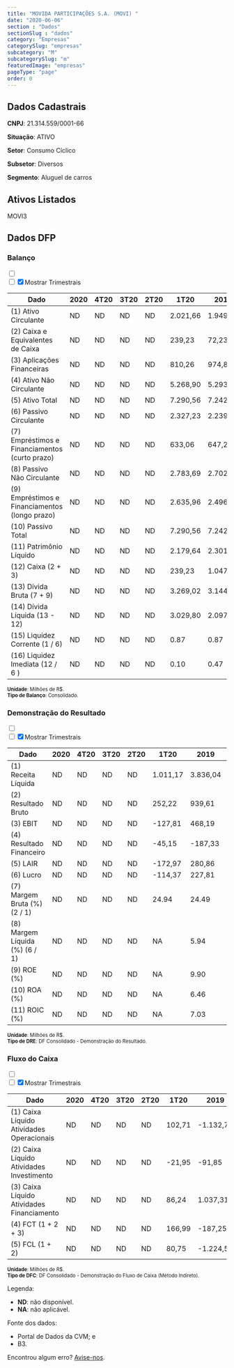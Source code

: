 ```yaml
---  
title: "MOVIDA PARTICIPAÇÕES S.A. (MOVI) "  
date: "2020-06-06"  
section : "Dados"  
sectionSlug : "dados"  
category: "Empresas"  
categorySlug: "empresas"  
subcategory: "M"  
subcategorySlug: "m"  
featuredImage: "empresas"  
pageType: "page"  
order: 0  
---
```



## Dados Cadastrais


**CNPJ**: 21.314.559/0001-66

**Situação**: ATIVO

**Setor**: Consumo Cíclico

**Subsetor**: Diversos

**Segmento**: Aluguel de carros


## Ativos Listados


MOVI3 


## Dados DFP

### Balanço
  
<input type='checkbox' class='toggleCommand' id='toggleBalanco' name='toggleBalanco'>  
<div class='filter-group-balanco'>  
<div class='check_button_balanco'>  
<label for='toggleBalanco'>  
<input type='checkbox' data-filter-col='trimBalanco'><input type='checkbox' data-filter-col='trimBalanco' checked><span>Mostrar Trimestrais</span>  
</label>  
</div>  
</div>  
<div class='overflow balancoTableWrapper'>  
<table class='balancoTable'>  
<thead>  
<tr>  
<th class='dataHeader fixedLeftColumn'>Dado</th>  
<th>2020</th>  
<th class='trimHeader' data-col='trimBalanco'>4T20</th>  
<th class='trimHeader' data-col='trimBalanco'>3T20</th>  
<th class='trimHeader' data-col='trimBalanco'>2T20</th>  
<th class='trimHeader' data-col='trimBalanco'>1T20</th>  
<th>2019</th>  
<th class='trimHeader' data-col='trimBalanco'>4T19</th>  
<th class='trimHeader' data-col='trimBalanco'>3T19</th>  
<th class='trimHeader' data-col='trimBalanco'>2T19</th>  
<th class='trimHeader' data-col='trimBalanco'>1T19</th>  
<th>2018</th>  
<th class='trimHeader' data-col='trimBalanco'>4T18</th>  
<th class='trimHeader' data-col='trimBalanco'>3T18</th>  
<th class='trimHeader' data-col='trimBalanco'>2T18</th>  
<th class='trimHeader' data-col='trimBalanco'>1T18</th>  
<th>2017</th>  
<th class='trimHeader' data-col='trimBalanco'>4T17</th>  
<th class='trimHeader' data-col='trimBalanco'>3T17</th>  
<th class='trimHeader' data-col='trimBalanco'>2T17</th>  
<th class='trimHeader' data-col='trimBalanco'>1T17</th>  
<th>2016</th>  
<th class='trimHeader' data-col='trimBalanco'>4T16</th>  
<th class='trimHeader' data-col='trimBalanco'>3T16</th>  
<th class='trimHeader' data-col='trimBalanco'>2T16</th>  
<th class='trimHeader' data-col='trimBalanco'>1T16</th>  
<th>2015</th>  
<th class='trimHeader' data-col='trimBalanco'>4T15</th>  
<th class='trimHeader' data-col='trimBalanco'>3T15</th>  
<th class='trimHeader' data-col='trimBalanco'>2T15</th>  
<th class='trimHeader' data-col='trimBalanco'>1T15</th>  
<th>2014</th>  
<th class='trimHeader' data-col='trimBalanco'>4T14</th>  
<th class='trimHeader' data-col='trimBalanco'>3T14</th>  
<th class='trimHeader' data-col='trimBalanco'>2T14</th>  
<th class='trimHeader' data-col='trimBalanco'>1T14</th>  
</tr>  
</thead>  
<tbody>  
<tr class='trContaAtivo'>  
<td class='leftAlignCell rowDescription fixedLeftColumn'>(1) Ativo Circulante</td>  
<td>ND</td>  
<td data-col='trimBalanco' class='trimData'>ND</td>  
<td data-col='trimBalanco' class='trimData'>ND</td>  
<td data-col='trimBalanco' class='trimData'>ND</td>  
<td data-col='trimBalanco' class='trimData'>2.021,66</td>  
<td>1.949,18</td>  
<td data-col='trimBalanco' class='trimData'>1.949,18</td>  
<td data-col='trimBalanco' class='trimData'>2.635,89</td>  
<td data-col='trimBalanco' class='trimData'>2.430,59</td>  
<td data-col='trimBalanco' class='trimData'>1.759,67</td>  
<td>1.435,94</td>  
<td data-col='trimBalanco' class='trimData'>1.435,94</td>  
<td data-col='trimBalanco' class='trimData'>1.435,94</td>  
<td data-col='trimBalanco' class='trimData'>1.435,94</td>  
<td data-col='trimBalanco' class='trimData'>1.435,94</td>  
<td>1.161,34</td>  
<td data-col='trimBalanco' class='trimData'>1.161,34</td>  
<td data-col='trimBalanco' class='trimData'>1.161,34</td>  
<td data-col='trimBalanco' class='trimData'>1.161,34</td>  
<td data-col='trimBalanco' class='trimData'>1.062,26</td>  
<td>565,34</td>  
<td data-col='trimBalanco' class='trimData'>565,34</td>  
<td data-col='trimBalanco' class='trimData'>637,42</td>  
<td data-col='trimBalanco' class='trimData'>581,03</td>  
<td data-col='trimBalanco' class='trimData'>565,34</td>  
<td>782,05</td>  
<td data-col='trimBalanco' class='trimData'>777,77</td>  
<td data-col='trimBalanco' class='trimData'>782,05</td>  
<td data-col='trimBalanco' class='trimData'>777,77</td>  
<td data-col='trimBalanco' class='trimData'>283,31</td>  
<td>222,59</td>  
<td data-col='trimBalanco' class='trimData'>222,59</td>  
<td data-col='trimBalanco' class='trimData'>240,43</td>  
<td data-col='trimBalanco' class='trimData'>240,43</td>  
<td data-col='trimBalanco' class='trimData'>240,43</td>  
</tr>  
<tr class='trContaAtivo'>  
<td class='leftAlignCell rowDescription fixedLeftColumn'>(2) Caixa e Equivalentes de Caixa</td>  
<td>ND</td>  
<td data-col='trimBalanco' class='trimData'>ND</td>  
<td data-col='trimBalanco' class='trimData'>ND</td>  
<td data-col='trimBalanco' class='trimData'>ND</td>  
<td data-col='trimBalanco' class='trimData'>239,23</td>  
<td>72,23</td>  
<td data-col='trimBalanco' class='trimData'>72,23</td>  
<td data-col='trimBalanco' class='trimData'>128,86</td>  
<td data-col='trimBalanco' class='trimData'>326,05</td>  
<td data-col='trimBalanco' class='trimData'>158,46</td>  
<td>259,48</td>  
<td data-col='trimBalanco' class='trimData'>259,48</td>  
<td data-col='trimBalanco' class='trimData'>259,48</td>  
<td data-col='trimBalanco' class='trimData'>259,48</td>  
<td data-col='trimBalanco' class='trimData'>259,48</td>  
<td>411,38</td>  
<td data-col='trimBalanco' class='trimData'>411,38</td>  
<td data-col='trimBalanco' class='trimData'>411,38</td>  
<td data-col='trimBalanco' class='trimData'>411,38</td>  
<td data-col='trimBalanco' class='trimData'>196,76</td>  
<td>53,58</td>  
<td data-col='trimBalanco' class='trimData'>53,58</td>  
<td data-col='trimBalanco' class='trimData'>65,35</td>  
<td data-col='trimBalanco' class='trimData'>73,02</td>  
<td data-col='trimBalanco' class='trimData'>53,58</td>  
<td>460,58</td>  
<td data-col='trimBalanco' class='trimData'>460,58</td>  
<td data-col='trimBalanco' class='trimData'>460,58</td>  
<td data-col='trimBalanco' class='trimData'>460,58</td>  
<td data-col='trimBalanco' class='trimData'>20,31</td>  
<td>15,54</td>  
<td data-col='trimBalanco' class='trimData'>15,54</td>  
<td data-col='trimBalanco' class='trimData'>15,54</td>  
<td data-col='trimBalanco' class='trimData'>15,54</td>  
<td data-col='trimBalanco' class='trimData'>15,54</td>  
</tr>  
<tr class='trContaAtivo'>  
<td class='leftAlignCell rowDescription fixedLeftColumn'>(3) Aplicações Financeiras</td>  
<td>ND</td>  
<td data-col='trimBalanco' class='trimData'>ND</td>  
<td data-col='trimBalanco' class='trimData'>ND</td>  
<td data-col='trimBalanco' class='trimData'>ND</td>  
<td data-col='trimBalanco' class='trimData'>810,26</td>  
<td>974,87</td>  
<td data-col='trimBalanco' class='trimData'>974,87</td>  
<td data-col='trimBalanco' class='trimData'>1.500,31</td>  
<td data-col='trimBalanco' class='trimData'>1.135,66</td>  
<td data-col='trimBalanco' class='trimData'>711,20</td>  
<td>552,67</td>  
<td data-col='trimBalanco' class='trimData'>552,67</td>  
<td data-col='trimBalanco' class='trimData'>552,67</td>  
<td data-col='trimBalanco' class='trimData'>552,67</td>  
<td data-col='trimBalanco' class='trimData'>552,67</td>  
<td>372,23</td>  
<td data-col='trimBalanco' class='trimData'>372,23</td>  
<td data-col='trimBalanco' class='trimData'>372,23</td>  
<td data-col='trimBalanco' class='trimData'>372,23</td>  
<td data-col='trimBalanco' class='trimData'>379,53</td>  
<td>69,94</td>  
<td data-col='trimBalanco' class='trimData'>69,94</td>  
<td data-col='trimBalanco' class='trimData'>77,86</td>  
<td data-col='trimBalanco' class='trimData'>52,76</td>  
<td data-col='trimBalanco' class='trimData'>69,94</td>  
<td>23,34</td>  
<td data-col='trimBalanco' class='trimData'>23,34</td>  
<td data-col='trimBalanco' class='trimData'>23,34</td>  
<td data-col='trimBalanco' class='trimData'>23,34</td>  
<td data-col='trimBalanco' class='trimData'>32,18</td>  
<td>47,77</td>  
<td data-col='trimBalanco' class='trimData'>47,77</td>  
<td data-col='trimBalanco' class='trimData'>47,77</td>  
<td data-col='trimBalanco' class='trimData'>47,77</td>  
<td data-col='trimBalanco' class='trimData'>47,77</td>  
</tr>  
<tr class='trContaAtivo'>  
<td class='leftAlignCell rowDescription fixedLeftColumn'>(4) Ativo Não Circulante</td>  
<td>ND</td>  
<td data-col='trimBalanco' class='trimData'>ND</td>  
<td data-col='trimBalanco' class='trimData'>ND</td>  
<td data-col='trimBalanco' class='trimData'>ND</td>  
<td data-col='trimBalanco' class='trimData'>5.268,90</td>  
<td>5.293,63</td>  
<td data-col='trimBalanco' class='trimData'>5.293,63</td>  
<td data-col='trimBalanco' class='trimData'>4.875,68</td>  
<td data-col='trimBalanco' class='trimData'>4.567,79</td>  
<td data-col='trimBalanco' class='trimData'>4.119,12</td>  
<td>3.756,36</td>  
<td data-col='trimBalanco' class='trimData'>3.756,36</td>  
<td data-col='trimBalanco' class='trimData'>3.756,36</td>  
<td data-col='trimBalanco' class='trimData'>3.756,36</td>  
<td data-col='trimBalanco' class='trimData'>3.756,36</td>  
<td>2.845,13</td>  
<td data-col='trimBalanco' class='trimData'>2.845,13</td>  
<td data-col='trimBalanco' class='trimData'>2.845,13</td>  
<td data-col='trimBalanco' class='trimData'>2.845,13</td>  
<td data-col='trimBalanco' class='trimData'>2.251,38</td>  
<td>2.224,38</td>  
<td data-col='trimBalanco' class='trimData'>2.224,38</td>  
<td data-col='trimBalanco' class='trimData'>1.926,14</td>  
<td data-col='trimBalanco' class='trimData'>1.901,09</td>  
<td data-col='trimBalanco' class='trimData'>2.224,38</td>  
<td>1.836,56</td>  
<td data-col='trimBalanco' class='trimData'>1.840,84</td>  
<td data-col='trimBalanco' class='trimData'>1.836,56</td>  
<td data-col='trimBalanco' class='trimData'>1.840,84</td>  
<td data-col='trimBalanco' class='trimData'>1.141,30</td>  
<td>1.132,57</td>  
<td data-col='trimBalanco' class='trimData'>1.132,57</td>  
<td data-col='trimBalanco' class='trimData'>1.132,57</td>  
<td data-col='trimBalanco' class='trimData'>1.132,57</td>  
<td data-col='trimBalanco' class='trimData'>1.132,57</td>  
</tr>  
<tr class='trContaAtivo'>  
<td class='leftAlignCell rowDescription fixedLeftColumn'>(5) Ativo Total</td>  
<td>ND</td>  
<td data-col='trimBalanco' class='trimData'>ND</td>  
<td data-col='trimBalanco' class='trimData'>ND</td>  
<td data-col='trimBalanco' class='trimData'>ND</td>  
<td data-col='trimBalanco' class='trimData'>7.290,56</td>  
<td>7.242,82</td>  
<td data-col='trimBalanco' class='trimData'>7.242,82</td>  
<td data-col='trimBalanco' class='trimData'>7.511,57</td>  
<td data-col='trimBalanco' class='trimData'>6.998,38</td>  
<td data-col='trimBalanco' class='trimData'>5.878,79</td>  
<td>5.192,30</td>  
<td data-col='trimBalanco' class='trimData'>5.192,30</td>  
<td data-col='trimBalanco' class='trimData'>5.192,30</td>  
<td data-col='trimBalanco' class='trimData'>5.192,30</td>  
<td data-col='trimBalanco' class='trimData'>5.192,30</td>  
<td>4.006,47</td>  
<td data-col='trimBalanco' class='trimData'>4.006,47</td>  
<td data-col='trimBalanco' class='trimData'>4.006,47</td>  
<td data-col='trimBalanco' class='trimData'>4.006,47</td>  
<td data-col='trimBalanco' class='trimData'>3.313,64</td>  
<td>2.789,71</td>  
<td data-col='trimBalanco' class='trimData'>2.789,71</td>  
<td data-col='trimBalanco' class='trimData'>2.563,57</td>  
<td data-col='trimBalanco' class='trimData'>2.482,12</td>  
<td data-col='trimBalanco' class='trimData'>2.789,71</td>  
<td>2.618,61</td>  
<td data-col='trimBalanco' class='trimData'>2.618,61</td>  
<td data-col='trimBalanco' class='trimData'>2.618,61</td>  
<td data-col='trimBalanco' class='trimData'>2.618,61</td>  
<td data-col='trimBalanco' class='trimData'>1.424,62</td>  
<td>1.355,16</td>  
<td data-col='trimBalanco' class='trimData'>1.355,16</td>  
<td data-col='trimBalanco' class='trimData'>1.373,00</td>  
<td data-col='trimBalanco' class='trimData'>1.373,00</td>  
<td data-col='trimBalanco' class='trimData'>1.373,00</td>  
</tr>  
<tr class='trContaPassivo'>  
<td class='leftAlignCell rowDescription fixedLeftColumn'>(6) Passivo Circulante</td>  
<td>ND</td>  
<td data-col='trimBalanco' class='trimData'>ND</td>  
<td data-col='trimBalanco' class='trimData'>ND</td>  
<td data-col='trimBalanco' class='trimData'>ND</td>  
<td data-col='trimBalanco' class='trimData'>2.327,23</td>  
<td>2.239,38</td>  
<td data-col='trimBalanco' class='trimData'>2.239,38</td>  
<td data-col='trimBalanco' class='trimData'>2.547,27</td>  
<td data-col='trimBalanco' class='trimData'>2.520,52</td>  
<td data-col='trimBalanco' class='trimData'>2.193,00</td>  
<td>1.642,88</td>  
<td data-col='trimBalanco' class='trimData'>1.642,88</td>  
<td data-col='trimBalanco' class='trimData'>1.642,88</td>  
<td data-col='trimBalanco' class='trimData'>1.642,88</td>  
<td data-col='trimBalanco' class='trimData'>1.642,88</td>  
<td>1.615,78</td>  
<td data-col='trimBalanco' class='trimData'>1.615,78</td>  
<td data-col='trimBalanco' class='trimData'>1.615,78</td>  
<td data-col='trimBalanco' class='trimData'>1.615,78</td>  
<td data-col='trimBalanco' class='trimData'>1.399,69</td>  
<td>1.497,20</td>  
<td data-col='trimBalanco' class='trimData'>1.497,20</td>  
<td data-col='trimBalanco' class='trimData'>1.244,92</td>  
<td data-col='trimBalanco' class='trimData'>1.026,66</td>  
<td data-col='trimBalanco' class='trimData'>1.497,20</td>  
<td>1.130,40</td>  
<td data-col='trimBalanco' class='trimData'>1.117,34</td>  
<td data-col='trimBalanco' class='trimData'>1.130,40</td>  
<td data-col='trimBalanco' class='trimData'>1.117,34</td>  
<td data-col='trimBalanco' class='trimData'>510,78</td>  
<td>554,24</td>  
<td data-col='trimBalanco' class='trimData'>554,24</td>  
<td data-col='trimBalanco' class='trimData'>572,08</td>  
<td data-col='trimBalanco' class='trimData'>572,08</td>  
<td data-col='trimBalanco' class='trimData'>572,08</td>  
</tr>  
<tr class='trContaPassivo'>  
<td class='leftAlignCell rowDescription fixedLeftColumn'>(7) Empréstimos e Financiamentos (curto prazo)</td>  
<td>ND</td>  
<td data-col='trimBalanco' class='trimData'>ND</td>  
<td data-col='trimBalanco' class='trimData'>ND</td>  
<td data-col='trimBalanco' class='trimData'>ND</td>  
<td data-col='trimBalanco' class='trimData'>633,06</td>  
<td>647,21</td>  
<td data-col='trimBalanco' class='trimData'>647,21</td>  
<td data-col='trimBalanco' class='trimData'>769,28</td>  
<td data-col='trimBalanco' class='trimData'>639,07</td>  
<td data-col='trimBalanco' class='trimData'>637,17</td>  
<td>483,38</td>  
<td data-col='trimBalanco' class='trimData'>483,38</td>  
<td data-col='trimBalanco' class='trimData'>483,38</td>  
<td data-col='trimBalanco' class='trimData'>483,38</td>  
<td data-col='trimBalanco' class='trimData'>483,38</td>  
<td>823,63</td>  
<td data-col='trimBalanco' class='trimData'>823,63</td>  
<td data-col='trimBalanco' class='trimData'>823,63</td>  
<td data-col='trimBalanco' class='trimData'>823,63</td>  
<td data-col='trimBalanco' class='trimData'>611,97</td>  
<td>511,16</td>  
<td data-col='trimBalanco' class='trimData'>511,16</td>  
<td data-col='trimBalanco' class='trimData'>590,67</td>  
<td data-col='trimBalanco' class='trimData'>403,16</td>  
<td data-col='trimBalanco' class='trimData'>511,16</td>  
<td>715,51</td>  
<td data-col='trimBalanco' class='trimData'>702,44</td>  
<td data-col='trimBalanco' class='trimData'>715,51</td>  
<td data-col='trimBalanco' class='trimData'>702,44</td>  
<td data-col='trimBalanco' class='trimData'>81,92</td>  
<td>384,46</td>  
<td data-col='trimBalanco' class='trimData'>384,46</td>  
<td data-col='trimBalanco' class='trimData'>75,81</td>  
<td data-col='trimBalanco' class='trimData'>75,81</td>  
<td data-col='trimBalanco' class='trimData'>75,81</td>  
</tr>  
<tr class='trContaPassivo'>  
<td class='leftAlignCell rowDescription fixedLeftColumn'>(8) Passivo Não Circulante</td>  
<td>ND</td>  
<td data-col='trimBalanco' class='trimData'>ND</td>  
<td data-col='trimBalanco' class='trimData'>ND</td>  
<td data-col='trimBalanco' class='trimData'>ND</td>  
<td data-col='trimBalanco' class='trimData'>2.783,69</td>  
<td>2.702,44</td>  
<td data-col='trimBalanco' class='trimData'>2.702,44</td>  
<td data-col='trimBalanco' class='trimData'>2.716,49</td>  
<td data-col='trimBalanco' class='trimData'>2.776,45</td>  
<td data-col='trimBalanco' class='trimData'>2.004,97</td>  
<td>1.890,58</td>  
<td data-col='trimBalanco' class='trimData'>1.890,58</td>  
<td data-col='trimBalanco' class='trimData'>1.890,58</td>  
<td data-col='trimBalanco' class='trimData'>1.890,58</td>  
<td data-col='trimBalanco' class='trimData'>1.890,58</td>  
<td>1.105,85</td>  
<td data-col='trimBalanco' class='trimData'>1.105,85</td>  
<td data-col='trimBalanco' class='trimData'>1.105,85</td>  
<td data-col='trimBalanco' class='trimData'>1.105,85</td>  
<td data-col='trimBalanco' class='trimData'>665,05</td>  
<td>570,75</td>  
<td data-col='trimBalanco' class='trimData'>570,75</td>  
<td data-col='trimBalanco' class='trimData'>559,33</td>  
<td data-col='trimBalanco' class='trimData'>679,68</td>  
<td data-col='trimBalanco' class='trimData'>570,75</td>  
<td>693,72</td>  
<td data-col='trimBalanco' class='trimData'>706,78</td>  
<td data-col='trimBalanco' class='trimData'>693,72</td>  
<td data-col='trimBalanco' class='trimData'>706,78</td>  
<td data-col='trimBalanco' class='trimData'>196,60</td>  
<td>173,04</td>  
<td data-col='trimBalanco' class='trimData'>173,04</td>  
<td data-col='trimBalanco' class='trimData'>173,04</td>  
<td data-col='trimBalanco' class='trimData'>173,04</td>  
<td data-col='trimBalanco' class='trimData'>173,04</td>  
</tr>  
<tr class='trContaPassivo'>  
<td class='leftAlignCell rowDescription fixedLeftColumn'>(9) Empréstimos e Financiamentos (longo prazo)</td>  
<td>ND</td>  
<td data-col='trimBalanco' class='trimData'>ND</td>  
<td data-col='trimBalanco' class='trimData'>ND</td>  
<td data-col='trimBalanco' class='trimData'>ND</td>  
<td data-col='trimBalanco' class='trimData'>2.635,96</td>  
<td>2.496,97</td>  
<td data-col='trimBalanco' class='trimData'>2.496,97</td>  
<td data-col='trimBalanco' class='trimData'>2.571,77</td>  
<td data-col='trimBalanco' class='trimData'>2.650,79</td>  
<td data-col='trimBalanco' class='trimData'>1.887,60</td>  
<td>1.782,55</td>  
<td data-col='trimBalanco' class='trimData'>1.782,55</td>  
<td data-col='trimBalanco' class='trimData'>1.782,55</td>  
<td data-col='trimBalanco' class='trimData'>1.782,55</td>  
<td data-col='trimBalanco' class='trimData'>1.782,55</td>  
<td>1.037,41</td>  
<td data-col='trimBalanco' class='trimData'>1.037,41</td>  
<td data-col='trimBalanco' class='trimData'>1.037,41</td>  
<td data-col='trimBalanco' class='trimData'>1.037,41</td>  
<td data-col='trimBalanco' class='trimData'>615,41</td>  
<td>529,03</td>  
<td data-col='trimBalanco' class='trimData'>529,03</td>  
<td data-col='trimBalanco' class='trimData'>512,91</td>  
<td data-col='trimBalanco' class='trimData'>526,70</td>  
<td data-col='trimBalanco' class='trimData'>529,03</td>  
<td>558,50</td>  
<td data-col='trimBalanco' class='trimData'>557,38</td>  
<td data-col='trimBalanco' class='trimData'>558,50</td>  
<td data-col='trimBalanco' class='trimData'>557,38</td>  
<td data-col='trimBalanco' class='trimData'>174,42</td>  
<td>155,91</td>  
<td data-col='trimBalanco' class='trimData'>155,91</td>  
<td data-col='trimBalanco' class='trimData'>155,91</td>  
<td data-col='trimBalanco' class='trimData'>155,91</td>  
<td data-col='trimBalanco' class='trimData'>155,91</td>  
</tr>  
<tr class='trContaPassivo'>  
<td class='leftAlignCell rowDescription fixedLeftColumn'>(10) Passivo Total</td>  
<td>ND</td>  
<td data-col='trimBalanco' class='trimData'>ND</td>  
<td data-col='trimBalanco' class='trimData'>ND</td>  
<td data-col='trimBalanco' class='trimData'>ND</td>  
<td data-col='trimBalanco' class='trimData'>7.290,56</td>  
<td>7.242,82</td>  
<td data-col='trimBalanco' class='trimData'>7.242,82</td>  
<td data-col='trimBalanco' class='trimData'>7.511,57</td>  
<td data-col='trimBalanco' class='trimData'>6.998,38</td>  
<td data-col='trimBalanco' class='trimData'>5.878,79</td>  
<td>5.192,30</td>  
<td data-col='trimBalanco' class='trimData'>5.192,30</td>  
<td data-col='trimBalanco' class='trimData'>5.192,30</td>  
<td data-col='trimBalanco' class='trimData'>5.192,30</td>  
<td data-col='trimBalanco' class='trimData'>5.192,30</td>  
<td>4.006,47</td>  
<td data-col='trimBalanco' class='trimData'>4.006,47</td>  
<td data-col='trimBalanco' class='trimData'>4.006,47</td>  
<td data-col='trimBalanco' class='trimData'>4.006,47</td>  
<td data-col='trimBalanco' class='trimData'>3.313,64</td>  
<td>2.789,71</td>  
<td data-col='trimBalanco' class='trimData'>2.789,71</td>  
<td data-col='trimBalanco' class='trimData'>2.563,57</td>  
<td data-col='trimBalanco' class='trimData'>2.482,12</td>  
<td data-col='trimBalanco' class='trimData'>2.789,71</td>  
<td>2.618,61</td>  
<td data-col='trimBalanco' class='trimData'>2.618,61</td>  
<td data-col='trimBalanco' class='trimData'>2.618,61</td>  
<td data-col='trimBalanco' class='trimData'>2.618,61</td>  
<td data-col='trimBalanco' class='trimData'>1.424,62</td>  
<td>1.355,16</td>  
<td data-col='trimBalanco' class='trimData'>1.355,16</td>  
<td data-col='trimBalanco' class='trimData'>1.373,00</td>  
<td data-col='trimBalanco' class='trimData'>1.373,00</td>  
<td data-col='trimBalanco' class='trimData'>1.373,00</td>  
</tr>  
<tr class='trContaPassivo'>  
<td class='leftAlignCell rowDescription fixedLeftColumn'>(11) Patrimônio Líquido</td>  
<td>ND</td>  
<td data-col='trimBalanco' class='trimData'>ND</td>  
<td data-col='trimBalanco' class='trimData'>ND</td>  
<td data-col='trimBalanco' class='trimData'>ND</td>  
<td data-col='trimBalanco' class='trimData'>2.179,64</td>  
<td>2.301,00</td>  
<td data-col='trimBalanco' class='trimData'>2.301,00</td>  
<td data-col='trimBalanco' class='trimData'>2.247,81</td>  
<td data-col='trimBalanco' class='trimData'>1.701,42</td>  
<td data-col='trimBalanco' class='trimData'>1.680,83</td>  
<td>1.658,84</td>  
<td data-col='trimBalanco' class='trimData'>1.658,84</td>  
<td data-col='trimBalanco' class='trimData'>1.658,84</td>  
<td data-col='trimBalanco' class='trimData'>1.658,84</td>  
<td data-col='trimBalanco' class='trimData'>1.658,84</td>  
<td>1.284,84</td>  
<td data-col='trimBalanco' class='trimData'>1.284,84</td>  
<td data-col='trimBalanco' class='trimData'>1.284,84</td>  
<td data-col='trimBalanco' class='trimData'>1.284,84</td>  
<td data-col='trimBalanco' class='trimData'>1.248,90</td>  
<td>721,76</td>  
<td data-col='trimBalanco' class='trimData'>721,76</td>  
<td data-col='trimBalanco' class='trimData'>759,32</td>  
<td data-col='trimBalanco' class='trimData'>775,78</td>  
<td data-col='trimBalanco' class='trimData'>721,76</td>  
<td>794,49</td>  
<td data-col='trimBalanco' class='trimData'>794,49</td>  
<td data-col='trimBalanco' class='trimData'>794,49</td>  
<td data-col='trimBalanco' class='trimData'>794,49</td>  
<td data-col='trimBalanco' class='trimData'>717,24</td>  
<td>627,88</td>  
<td data-col='trimBalanco' class='trimData'>627,88</td>  
<td data-col='trimBalanco' class='trimData'>627,88</td>  
<td data-col='trimBalanco' class='trimData'>627,88</td>  
<td data-col='trimBalanco' class='trimData'>627,88</td>  
</tr>  
<tr>  
<td class='leftAlignCell rowDescription fixedLeftColumn'>(12) Caixa (2 + 3)</td>  
<td>ND</td>  
<td data-col='trimBalanco' class='trimData'>ND</td>  
<td data-col='trimBalanco' class='trimData'>ND</td>  
<td data-col='trimBalanco' class='trimData'>ND</td>  
<td class='positiveNumber trimData' data-col='trimBalanco'>239,23</td>  
<td class='positiveNumber'>1.047,11</td>  
<td class='positiveNumber trimData' data-col='trimBalanco'>72,23</td>  
<td class='positiveNumber trimData' data-col='trimBalanco'>128,86</td>  
<td class='positiveNumber trimData' data-col='trimBalanco'>326,05</td>  
<td class='positiveNumber trimData' data-col='trimBalanco'>158,46</td>  
<td class='positiveNumber'>812,15</td>  
<td class='positiveNumber trimData' data-col='trimBalanco'>259,48</td>  
<td class='positiveNumber trimData' data-col='trimBalanco'>259,48</td>  
<td class='positiveNumber trimData' data-col='trimBalanco'>259,48</td>  
<td class='positiveNumber trimData' data-col='trimBalanco'>259,48</td>  
<td class='positiveNumber'>783,61</td>  
<td class='positiveNumber trimData' data-col='trimBalanco'>411,38</td>  
<td class='positiveNumber trimData' data-col='trimBalanco'>411,38</td>  
<td class='positiveNumber trimData' data-col='trimBalanco'>411,38</td>  
<td class='positiveNumber trimData' data-col='trimBalanco'>196,76</td>  
<td class='positiveNumber'>123,51</td>  
<td class='positiveNumber trimData' data-col='trimBalanco'>53,58</td>  
<td class='positiveNumber trimData' data-col='trimBalanco'>65,35</td>  
<td class='positiveNumber trimData' data-col='trimBalanco'>73,02</td>  
<td class='positiveNumber trimData' data-col='trimBalanco'>53,58</td>  
<td class='positiveNumber'>483,92</td>  
<td class='positiveNumber trimData' data-col='trimBalanco'>460,58</td>  
<td class='positiveNumber trimData' data-col='trimBalanco'>460,58</td>  
<td class='positiveNumber trimData' data-col='trimBalanco'>460,58</td>  
<td class='positiveNumber trimData' data-col='trimBalanco'>20,31</td>  
<td class='positiveNumber'>63,31</td>  
<td class='positiveNumber trimData' data-col='trimBalanco'>15,54</td>  
<td class='positiveNumber trimData' data-col='trimBalanco'>15,54</td>  
<td class='positiveNumber trimData' data-col='trimBalanco'>15,54</td>  
<td class='positiveNumber trimData' data-col='trimBalanco'>15,54</td>  
</tr>  
<tr class='trDividaBruta'>  
<td class='leftAlignCell rowDescription fixedLeftColumn'>(13) Dívida Bruta (7 + 9)</td>  
<td>ND</td>  
<td data-col='trimBalanco' class='trimData'>ND</td>  
<td data-col='trimBalanco' class='trimData'>ND</td>  
<td data-col='trimBalanco' class='trimData'>ND</td>  
<td class='negativeNumber trimData' data-col='trimBalanco'>3.269,02</td>  
<td class='negativeNumber'>3.144,18</td>  
<td class='negativeNumber trimData' data-col='trimBalanco'>3.144,18</td>  
<td class='negativeNumber trimData' data-col='trimBalanco'>3.341,05</td>  
<td class='negativeNumber trimData' data-col='trimBalanco'>3.289,86</td>  
<td class='negativeNumber trimData' data-col='trimBalanco'>2.524,77</td>  
<td class='negativeNumber'>2.265,93</td>  
<td class='negativeNumber trimData' data-col='trimBalanco'>2.265,93</td>  
<td class='negativeNumber trimData' data-col='trimBalanco'>2.265,93</td>  
<td class='negativeNumber trimData' data-col='trimBalanco'>2.265,93</td>  
<td class='negativeNumber trimData' data-col='trimBalanco'>2.265,93</td>  
<td class='negativeNumber'>1.861,04</td>  
<td class='negativeNumber trimData' data-col='trimBalanco'>1.861,04</td>  
<td class='negativeNumber trimData' data-col='trimBalanco'>1.861,04</td>  
<td class='negativeNumber trimData' data-col='trimBalanco'>1.861,04</td>  
<td class='negativeNumber trimData' data-col='trimBalanco'>1.227,39</td>  
<td class='negativeNumber'>1.040,19</td>  
<td class='negativeNumber trimData' data-col='trimBalanco'>1.040,19</td>  
<td class='negativeNumber trimData' data-col='trimBalanco'>1.103,58</td>  
<td class='negativeNumber trimData' data-col='trimBalanco'>929,86</td>  
<td class='negativeNumber trimData' data-col='trimBalanco'>1.040,19</td>  
<td class='negativeNumber'>1.274,01</td>  
<td class='negativeNumber trimData' data-col='trimBalanco'>1.259,82</td>  
<td class='negativeNumber trimData' data-col='trimBalanco'>1.274,01</td>  
<td class='negativeNumber trimData' data-col='trimBalanco'>1.259,82</td>  
<td class='negativeNumber trimData' data-col='trimBalanco'>256,35</td>  
<td class='negativeNumber'>540,37</td>  
<td class='negativeNumber trimData' data-col='trimBalanco'>540,37</td>  
<td class='negativeNumber trimData' data-col='trimBalanco'>231,72</td>  
<td class='negativeNumber trimData' data-col='trimBalanco'>231,72</td>  
<td class='negativeNumber trimData' data-col='trimBalanco'>231,72</td>  
</tr>  
<tr>  
<td class='leftAlignCell rowDescription fixedLeftColumn'>(14) Dívida Líquida  (13 - 12)</td>  
<td>ND</td>  
<td data-col='trimBalanco' class='trimData'>ND</td>  
<td data-col='trimBalanco' class='trimData'>ND</td>  
<td data-col='trimBalanco' class='trimData'>ND</td>  
<td class='negativeNumber trimData' data-col='trimBalanco'>3.029,80</td>  
<td class='negativeNumber'>2.097,08</td>  
<td class='negativeNumber trimData' data-col='trimBalanco'>3.071,95</td>  
<td class='negativeNumber trimData' data-col='trimBalanco'>3.212,19</td>  
<td class='negativeNumber trimData' data-col='trimBalanco'>2.963,81</td>  
<td class='negativeNumber trimData' data-col='trimBalanco'>2.366,31</td>  
<td class='negativeNumber'>1.453,78</td>  
<td class='negativeNumber trimData' data-col='trimBalanco'>2.006,45</td>  
<td class='negativeNumber trimData' data-col='trimBalanco'>2.006,45</td>  
<td class='negativeNumber trimData' data-col='trimBalanco'>2.006,45</td>  
<td class='negativeNumber trimData' data-col='trimBalanco'>2.006,45</td>  
<td class='negativeNumber'>1.077,43</td>  
<td class='negativeNumber trimData' data-col='trimBalanco'>1.449,66</td>  
<td class='negativeNumber trimData' data-col='trimBalanco'>1.449,66</td>  
<td class='negativeNumber trimData' data-col='trimBalanco'>1.449,66</td>  
<td class='negativeNumber trimData' data-col='trimBalanco'>1.030,63</td>  
<td class='negativeNumber'>916,67</td>  
<td class='negativeNumber trimData' data-col='trimBalanco'>986,61</td>  
<td class='negativeNumber trimData' data-col='trimBalanco'>1.038,24</td>  
<td class='negativeNumber trimData' data-col='trimBalanco'>856,84</td>  
<td class='negativeNumber trimData' data-col='trimBalanco'>986,61</td>  
<td class='negativeNumber'>790,09</td>  
<td class='negativeNumber trimData' data-col='trimBalanco'>799,24</td>  
<td class='negativeNumber trimData' data-col='trimBalanco'>813,43</td>  
<td class='negativeNumber trimData' data-col='trimBalanco'>799,24</td>  
<td class='negativeNumber trimData' data-col='trimBalanco'>236,03</td>  
<td class='negativeNumber'>477,06</td>  
<td class='negativeNumber trimData' data-col='trimBalanco'>524,83</td>  
<td class='negativeNumber trimData' data-col='trimBalanco'>216,18</td>  
<td class='negativeNumber trimData' data-col='trimBalanco'>216,18</td>  
<td class='negativeNumber trimData' data-col='trimBalanco'>216,18</td>  
</tr>  
<tr>  
<td class='leftAlignCell rowDescription fixedLeftColumn'>(15) Liquidez Corrente (1 / 6)</td>  
<td>ND</td>  
<td data-col='trimBalanco' class='trimData'>ND</td>  
<td data-col='trimBalanco' class='trimData'>ND</td>  
<td data-col='trimBalanco' class='trimData'>ND</td>  
<td data-col='trimBalanco' class='trimData'>0.87</td>  
<td>0.87</td>  
<td data-col='trimBalanco' class='trimData'>0.87</td>  
<td data-col='trimBalanco' class='trimData'>1.03</td>  
<td data-col='trimBalanco' class='trimData'>0.96</td>  
<td data-col='trimBalanco' class='trimData'>0.80</td>  
<td>0.87</td>  
<td data-col='trimBalanco' class='trimData'>0.87</td>  
<td data-col='trimBalanco' class='trimData'>0.87</td>  
<td data-col='trimBalanco' class='trimData'>0.87</td>  
<td data-col='trimBalanco' class='trimData'>0.87</td>  
<td>0.72</td>  
<td data-col='trimBalanco' class='trimData'>0.72</td>  
<td data-col='trimBalanco' class='trimData'>0.72</td>  
<td data-col='trimBalanco' class='trimData'>0.72</td>  
<td data-col='trimBalanco' class='trimData'>0.76</td>  
<td>0.38</td>  
<td data-col='trimBalanco' class='trimData'>0.38</td>  
<td data-col='trimBalanco' class='trimData'>0.51</td>  
<td data-col='trimBalanco' class='trimData'>0.57</td>  
<td data-col='trimBalanco' class='trimData'>0.38</td>  
<td>0.69</td>  
<td data-col='trimBalanco' class='trimData'>0.70</td>  
<td data-col='trimBalanco' class='trimData'>0.69</td>  
<td data-col='trimBalanco' class='trimData'>0.70</td>  
<td data-col='trimBalanco' class='trimData'>0.55</td>  
<td>0.40</td>  
<td data-col='trimBalanco' class='trimData'>0.40</td>  
<td data-col='trimBalanco' class='trimData'>0.42</td>  
<td data-col='trimBalanco' class='trimData'>0.42</td>  
<td data-col='trimBalanco' class='trimData'>0.42</td>  
</tr>  
<tr>  
<td class='leftAlignCell rowDescription fixedLeftColumn'>(16) Liquidez Imediata  (12 / 6 )</td>  
<td>ND</td>  
<td data-col='trimBalanco' class='trimData'>ND</td>  
<td data-col='trimBalanco' class='trimData'>ND</td>  
<td data-col='trimBalanco' class='trimData'>ND</td>  
<td data-col='trimBalanco' class='trimData'>0.10</td>  
<td>0.47</td>  
<td data-col='trimBalanco' class='trimData'>0.03</td>  
<td data-col='trimBalanco' class='trimData'>0.05</td>  
<td data-col='trimBalanco' class='trimData'>0.13</td>  
<td data-col='trimBalanco' class='trimData'>0.07</td>  
<td>0.49</td>  
<td data-col='trimBalanco' class='trimData'>0.16</td>  
<td data-col='trimBalanco' class='trimData'>0.16</td>  
<td data-col='trimBalanco' class='trimData'>0.16</td>  
<td data-col='trimBalanco' class='trimData'>0.16</td>  
<td>0.48</td>  
<td data-col='trimBalanco' class='trimData'>0.25</td>  
<td data-col='trimBalanco' class='trimData'>0.25</td>  
<td data-col='trimBalanco' class='trimData'>0.25</td>  
<td data-col='trimBalanco' class='trimData'>0.14</td>  
<td>0.08</td>  
<td data-col='trimBalanco' class='trimData'>0.04</td>  
<td data-col='trimBalanco' class='trimData'>0.05</td>  
<td data-col='trimBalanco' class='trimData'>0.07</td>  
<td data-col='trimBalanco' class='trimData'>0.04</td>  
<td>0.43</td>  
<td data-col='trimBalanco' class='trimData'>0.41</td>  
<td data-col='trimBalanco' class='trimData'>0.41</td>  
<td data-col='trimBalanco' class='trimData'>0.41</td>  
<td data-col='trimBalanco' class='trimData'>0.04</td>  
<td>0.11</td>  
<td data-col='trimBalanco' class='trimData'>0.03</td>  
<td data-col='trimBalanco' class='trimData'>0.03</td>  
<td data-col='trimBalanco' class='trimData'>0.03</td>  
<td data-col='trimBalanco' class='trimData'>0.03</td>  
</tr>  
</tbody>  
</table>  
</div>  
<p style='font-size:0.7rem; margin:0px;'><strong>Unidade</strong>: Milhões de R$.</p>  
<p style='font-size:0.7rem; margin:0px;'><strong>Tipo de Balanço</strong>: Consolidado.</p>


### Demonstração do Resultado
  
<input type='checkbox' class='toggleCommand' id='toggleDRE' name='toggleDRE'>  
<div class='filter-group-dre'>  
<div class='check_button_dre'>  
<label for='toggleDRE'>  
<input type='checkbox' data-filter-col='trimDRE'><input type='checkbox' data-filter-col='trimDRE' checked><span>Mostrar Trimestrais</span>  
</label>  
</div>  
</div>  
<div class='overflow balancoTableWrapper'>  
<table class='balancoTable'>  
<thead>  
<tr>  
<th class='dataHeader fixedLeftColumn'>Dado</th>  
<th>2020</th>  
<th class='trimHeader' data-col='trimDRE'>4T20</th>  
<th class='trimHeader' data-col='trimDRE'>3T20</th>  
<th class='trimHeader' data-col='trimDRE'>2T20</th>  
<th class='trimHeader' data-col='trimDRE'>1T20</th>  
<th>2019</th>  
<th class='trimHeader' data-col='trimDRE'>4T19</th>  
<th class='trimHeader' data-col='trimDRE'>3T19</th>  
<th class='trimHeader' data-col='trimDRE'>2T19</th>  
<th class='trimHeader' data-col='trimDRE'>1T19</th>  
<th>2018</th>  
<th class='trimHeader' data-col='trimDRE'>4T18</th>  
<th class='trimHeader' data-col='trimDRE'>3T18</th>  
<th class='trimHeader' data-col='trimDRE'>2T18</th>  
<th class='trimHeader' data-col='trimDRE'>1T18</th>  
<th>2017</th>  
<th class='trimHeader' data-col='trimDRE'>4T17</th>  
<th class='trimHeader' data-col='trimDRE'>3T17</th>  
<th class='trimHeader' data-col='trimDRE'>2T17</th>  
<th class='trimHeader' data-col='trimDRE'>1T17</th>  
<th>2016</th>  
<th class='trimHeader' data-col='trimDRE'>4T16</th>  
<th class='trimHeader' data-col='trimDRE'>3T16</th>  
<th class='trimHeader' data-col='trimDRE'>2T16</th>  
<th class='trimHeader' data-col='trimDRE'>1T16</th>  
<th>2015</th>  
<th class='trimHeader' data-col='trimDRE'>4T15</th>  
<th class='trimHeader' data-col='trimDRE'>3T15</th>  
<th class='trimHeader' data-col='trimDRE'>2T15</th>  
<th class='trimHeader' data-col='trimDRE'>1T15</th>  
<th>2014</th>  
<th class='trimHeader' data-col='trimDRE'>4T14</th>  
<th class='trimHeader' data-col='trimDRE'>3T14</th>  
<th class='trimHeader' data-col='trimDRE'>2T14</th>  
<th class='trimHeader' data-col='trimDRE'>1T14</th>  
</tr>  
</thead>  
<tbody>  
<tr class='trDRE'>  
<td class='leftAlignCell rowDescription fixedLeftColumn'>(1) Receita Líquida</td>  
<td>ND</td>  
<td data-col='trimDRE' class='trimData'>ND</td>  
<td data-col='trimDRE' class='trimData'>ND</td>  
<td data-col='trimDRE' class='trimData'>ND</td>  
<td data-col='trimDRE' class='trimData' >1.011,17</td>  
<td>3.836,04</td>  
<td data-col='trimDRE' class='trimData' >1.106,55</td>  
<td data-col='trimDRE' class='trimData' >960,79</td>  
<td data-col='trimDRE' class='trimData' >956,18</td>  
<td data-col='trimDRE' class='trimData' >812,53</td>  
<td>2.538,60</td>  
<td data-col='trimDRE' class='trimData' >713,04</td>  
<td data-col='trimDRE' class='trimData' >611,54</td>  
<td data-col='trimDRE' class='trimData' >609,86</td>  
<td data-col='trimDRE' class='trimData' >604,15</td>  
<td>2.467,98</td>  
<td data-col='trimDRE' class='trimData' >586,66</td>  
<td data-col='trimDRE' class='trimData' >675,70</td>  
<td data-col='trimDRE' class='trimData' >590,50</td>  
<td data-col='trimDRE' class='trimData' >615,11</td>  
<td>1.830,61</td>  
<td data-col='trimDRE' class='trimData' >477,38</td>  
<td data-col='trimDRE' class='trimData' >482,38</td>  
<td data-col='trimDRE' class='trimData' >465,32</td>  
<td data-col='trimDRE' class='trimData' >405,53</td>  
<td>1.213,50</td>  
<td data-col='trimDRE' class='trimData' >333,64</td>  
<td data-col='trimDRE' class='trimData' >350,75</td>  
<td data-col='trimDRE' class='trimData' >300,70</td>  
<td data-col='trimDRE' class='trimData' >228,41</td>  
<td>55,26</td>  
<td data-col='trimDRE' class='trimData' >55,26</td>  
<td data-col='trimDRE' class='trimData' >0,00</td>  
<td data-col='trimDRE' class='trimData' >0,00</td>  
<td data-col='trimDRE' class='trimData' >0,00</td>  
</tr>  
<tr class='trDRE'>  
<td class='leftAlignCell rowDescription fixedLeftColumn'>(2) Resultado Bruto</td>  
<td>ND</td>  
<td data-col='trimDRE' class='trimData'>ND</td>  
<td data-col='trimDRE' class='trimData'>ND</td>  
<td data-col='trimDRE' class='trimData'>ND</td>  
<td data-col='trimDRE' class='trimData positiveNumberGreen' >252,22</td>  
<td class='positiveNumberGreen'>939,61</td>  
<td data-col='trimDRE' class='trimData positiveNumberGreen' >282,77</td>  
<td data-col='trimDRE' class='trimData positiveNumberGreen' >242,81</td>  
<td data-col='trimDRE' class='trimData positiveNumberGreen' >201,72</td>  
<td data-col='trimDRE' class='trimData positiveNumberGreen' >212,31</td>  
<td class='positiveNumberGreen'>806,64</td>  
<td data-col='trimDRE' class='trimData positiveNumberGreen' >219,47</td>  
<td data-col='trimDRE' class='trimData positiveNumberGreen' >204,54</td>  
<td data-col='trimDRE' class='trimData positiveNumberGreen' >200,12</td>  
<td data-col='trimDRE' class='trimData positiveNumberGreen' >182,51</td>  
<td class='positiveNumberGreen'>644,87</td>  
<td data-col='trimDRE' class='trimData positiveNumberGreen' >166,40</td>  
<td data-col='trimDRE' class='trimData positiveNumberGreen' >160,12</td>  
<td data-col='trimDRE' class='trimData positiveNumberGreen' >149,95</td>  
<td data-col='trimDRE' class='trimData positiveNumberGreen' >168,40</td>  
<td class='positiveNumberGreen'>444,26</td>  
<td data-col='trimDRE' class='trimData positiveNumberGreen' >118,80</td>  
<td data-col='trimDRE' class='trimData positiveNumberGreen' >120,64</td>  
<td data-col='trimDRE' class='trimData positiveNumberGreen' >101,91</td>  
<td data-col='trimDRE' class='trimData positiveNumberGreen' >102,91</td>  
<td class='positiveNumberGreen'>265,31</td>  
<td data-col='trimDRE' class='trimData positiveNumberGreen' >58,37</td>  
<td data-col='trimDRE' class='trimData positiveNumberGreen' >77,33</td>  
<td data-col='trimDRE' class='trimData positiveNumberGreen' >59,59</td>  
<td data-col='trimDRE' class='trimData positiveNumberGreen' >70,04</td>  
<td class='positiveNumberGreen'>18,88</td>  
<td data-col='trimDRE' class='trimData positiveNumberGreen' >18,88</td>  
<td data-col='trimDRE' class='trimData negativeNumber' >0,00</td>  
<td data-col='trimDRE' class='trimData negativeNumber' >0,00</td>  
<td data-col='trimDRE' class='trimData negativeNumber' >0,00</td>  
</tr>  
<tr class='trDRE'>  
<td class='leftAlignCell rowDescription fixedLeftColumn'>(3) EBIT</td>  
<td>ND</td>  
<td data-col='trimDRE' class='trimData'>ND</td>  
<td data-col='trimDRE' class='trimData'>ND</td>  
<td data-col='trimDRE' class='trimData'>ND</td>  
<td data-col='trimDRE' class='trimData negativeNumber' >-127,81</td>  
<td class='positiveNumberGreen'>468,19</td>  
<td data-col='trimDRE' class='trimData positiveNumberGreen' >146,19</td>  
<td data-col='trimDRE' class='trimData positiveNumberGreen' >123,18</td>  
<td data-col='trimDRE' class='trimData positiveNumberGreen' >99,65</td>  
<td data-col='trimDRE' class='trimData positiveNumberGreen' >99,17</td>  
<td class='positiveNumberGreen'>379,73</td>  
<td data-col='trimDRE' class='trimData positiveNumberGreen' >107,25</td>  
<td data-col='trimDRE' class='trimData positiveNumberGreen' >91,00</td>  
<td data-col='trimDRE' class='trimData positiveNumberGreen' >98,16</td>  
<td data-col='trimDRE' class='trimData positiveNumberGreen' >83,32</td>  
<td class='positiveNumberGreen'>252,11</td>  
<td data-col='trimDRE' class='trimData positiveNumberGreen' >65,78</td>  
<td data-col='trimDRE' class='trimData positiveNumberGreen' >65,36</td>  
<td data-col='trimDRE' class='trimData positiveNumberGreen' >53,27</td>  
<td data-col='trimDRE' class='trimData positiveNumberGreen' >67,68</td>  
<td class='positiveNumberGreen'>191,28</td>  
<td data-col='trimDRE' class='trimData positiveNumberGreen' >43,05</td>  
<td data-col='trimDRE' class='trimData positiveNumberGreen' >53,49</td>  
<td data-col='trimDRE' class='trimData positiveNumberGreen' >42,19</td>  
<td data-col='trimDRE' class='trimData positiveNumberGreen' >52,55</td>  
<td class='positiveNumberGreen'>152,02</td>  
<td data-col='trimDRE' class='trimData positiveNumberGreen' >22,07</td>  
<td data-col='trimDRE' class='trimData positiveNumberGreen' >47,32</td>  
<td data-col='trimDRE' class='trimData positiveNumberGreen' >34,91</td>  
<td data-col='trimDRE' class='trimData positiveNumberGreen' >47,72</td>  
<td class='positiveNumberGreen'>8,58</td>  
<td data-col='trimDRE' class='trimData positiveNumberGreen' >8,58</td>  
<td data-col='trimDRE' class='trimData negativeNumber' >0,00</td>  
<td data-col='trimDRE' class='trimData negativeNumber' >0,00</td>  
<td data-col='trimDRE' class='trimData negativeNumber' >0,00</td>  
</tr>  
<tr class='trDRE'>  
<td class='leftAlignCell rowDescription fixedLeftColumn'>(4) Resultado Financeiro</td>  
<td>ND</td>  
<td data-col='trimDRE' class='trimData'>ND</td>  
<td data-col='trimDRE' class='trimData'>ND</td>  
<td data-col='trimDRE' class='trimData'>ND</td>  
<td data-col='trimDRE' class='trimData negativeNumber' >-45,15</td>  
<td class='negativeNumber'>-187,33</td>  
<td data-col='trimDRE' class='trimData negativeNumber' >-40,38</td>  
<td data-col='trimDRE' class='trimData negativeNumber' >-51,19</td>  
<td data-col='trimDRE' class='trimData negativeNumber' >-50,05</td>  
<td data-col='trimDRE' class='trimData negativeNumber' >-45,71</td>  
<td class='negativeNumber'>-172,78</td>  
<td data-col='trimDRE' class='trimData negativeNumber' >-44,84</td>  
<td data-col='trimDRE' class='trimData negativeNumber' >-41,57</td>  
<td data-col='trimDRE' class='trimData negativeNumber' >-40,91</td>  
<td data-col='trimDRE' class='trimData negativeNumber' >-45,47</td>  
<td class='negativeNumber'>-161,79</td>  
<td data-col='trimDRE' class='trimData negativeNumber' >-46,00</td>  
<td data-col='trimDRE' class='trimData negativeNumber' >-43,77</td>  
<td data-col='trimDRE' class='trimData negativeNumber' >-35,67</td>  
<td data-col='trimDRE' class='trimData negativeNumber' >-36,36</td>  
<td class='negativeNumber'>-141,92</td>  
<td data-col='trimDRE' class='trimData negativeNumber' >-41,45</td>  
<td data-col='trimDRE' class='trimData negativeNumber' >-34,93</td>  
<td data-col='trimDRE' class='trimData negativeNumber' >-33,27</td>  
<td data-col='trimDRE' class='trimData negativeNumber' >-32,27</td>  
<td class='negativeNumber'>-79,53</td>  
<td data-col='trimDRE' class='trimData negativeNumber' >-24,20</td>  
<td data-col='trimDRE' class='trimData negativeNumber' >-28,02</td>  
<td data-col='trimDRE' class='trimData negativeNumber' >-15,52</td>  
<td data-col='trimDRE' class='trimData negativeNumber' >-11,80</td>  
<td class='negativeNumber'>-4,96</td>  
<td data-col='trimDRE' class='trimData negativeNumber' >-4,96</td>  
<td data-col='trimDRE' class='trimData negativeNumber' >0,00</td>  
<td data-col='trimDRE' class='trimData negativeNumber' >0,00</td>  
<td data-col='trimDRE' class='trimData negativeNumber' >0,00</td>  
</tr>  
<tr class='trDRE'>  
<td class='leftAlignCell rowDescription fixedLeftColumn'>(5) LAIR</td>  
<td>ND</td>  
<td data-col='trimDRE' class='trimData'>ND</td>  
<td data-col='trimDRE' class='trimData'>ND</td>  
<td data-col='trimDRE' class='trimData'>ND</td>  
<td data-col='trimDRE' class='trimData negativeNumber' >-172,97</td>  
<td class='positiveNumberGreen'>280,86</td>  
<td data-col='trimDRE' class='trimData positiveNumberGreen' >105,81</td>  
<td data-col='trimDRE' class='trimData positiveNumberGreen' >71,99</td>  
<td data-col='trimDRE' class='trimData positiveNumberGreen' >49,59</td>  
<td data-col='trimDRE' class='trimData positiveNumberGreen' >53,47</td>  
<td class='positiveNumberGreen'>206,94</td>  
<td data-col='trimDRE' class='trimData positiveNumberGreen' >62,41</td>  
<td data-col='trimDRE' class='trimData positiveNumberGreen' >49,43</td>  
<td data-col='trimDRE' class='trimData positiveNumberGreen' >57,25</td>  
<td data-col='trimDRE' class='trimData positiveNumberGreen' >37,85</td>  
<td class='positiveNumberGreen'>90,31</td>  
<td data-col='trimDRE' class='trimData positiveNumberGreen' >19,79</td>  
<td data-col='trimDRE' class='trimData positiveNumberGreen' >21,59</td>  
<td data-col='trimDRE' class='trimData positiveNumberGreen' >17,61</td>  
<td data-col='trimDRE' class='trimData positiveNumberGreen' >31,32</td>  
<td class='positiveNumberGreen'>49,36</td>  
<td data-col='trimDRE' class='trimData positiveNumberGreen' >1,60</td>  
<td data-col='trimDRE' class='trimData positiveNumberGreen' >18,57</td>  
<td data-col='trimDRE' class='trimData positiveNumberGreen' >8,91</td>  
<td data-col='trimDRE' class='trimData positiveNumberGreen' >20,28</td>  
<td class='positiveNumberGreen'>72,49</td>  
<td data-col='trimDRE' class='trimData negativeNumber' >-2,13</td>  
<td data-col='trimDRE' class='trimData positiveNumberGreen' >19,30</td>  
<td data-col='trimDRE' class='trimData positiveNumberGreen' >19,40</td>  
<td data-col='trimDRE' class='trimData positiveNumberGreen' >35,92</td>  
<td class='positiveNumberGreen'>3,62</td>  
<td data-col='trimDRE' class='trimData positiveNumberGreen' >3,62</td>  
<td data-col='trimDRE' class='trimData negativeNumber' >0,00</td>  
<td data-col='trimDRE' class='trimData negativeNumber' >0,00</td>  
<td data-col='trimDRE' class='trimData negativeNumber' >0,00</td>  
</tr>  
<tr class='trDRE'>  
<td class='leftAlignCell rowDescription fixedLeftColumn'>(6) Lucro</td>  
<td>ND</td>  
<td data-col='trimDRE' class='trimData'>ND</td>  
<td data-col='trimDRE' class='trimData'>ND</td>  
<td data-col='trimDRE' class='trimData'>ND</td>  
<td data-col='trimDRE' class='trimData negativeNumber' >-114,37</td>  
<td class='positiveNumberGreen'>227,81</td>  
<td data-col='trimDRE' class='trimData positiveNumberGreen' >84,14</td>  
<td data-col='trimDRE' class='trimData positiveNumberGreen' >60,21</td>  
<td data-col='trimDRE' class='trimData positiveNumberGreen' >41,48</td>  
<td data-col='trimDRE' class='trimData positiveNumberGreen' >41,98</td>  
<td class='positiveNumberGreen'>159,75</td>  
<td data-col='trimDRE' class='trimData positiveNumberGreen' >51,71</td>  
<td data-col='trimDRE' class='trimData positiveNumberGreen' >41,27</td>  
<td data-col='trimDRE' class='trimData positiveNumberGreen' >39,92</td>  
<td data-col='trimDRE' class='trimData positiveNumberGreen' >26,85</td>  
<td class='positiveNumberGreen'>66,47</td>  
<td data-col='trimDRE' class='trimData positiveNumberGreen' >19,74</td>  
<td data-col='trimDRE' class='trimData positiveNumberGreen' >14,62</td>  
<td data-col='trimDRE' class='trimData positiveNumberGreen' >11,12</td>  
<td data-col='trimDRE' class='trimData positiveNumberGreen' >20,99</td>  
<td class='positiveNumberGreen'>39,70</td>  
<td data-col='trimDRE' class='trimData positiveNumberGreen' >0,08</td>  
<td data-col='trimDRE' class='trimData positiveNumberGreen' >13,46</td>  
<td data-col='trimDRE' class='trimData positiveNumberGreen' >11,79</td>  
<td data-col='trimDRE' class='trimData positiveNumberGreen' >14,37</td>  
<td class='positiveNumberGreen'>67,05</td>  
<td data-col='trimDRE' class='trimData positiveNumberGreen' >17,75</td>  
<td data-col='trimDRE' class='trimData positiveNumberGreen' >12,24</td>  
<td data-col='trimDRE' class='trimData positiveNumberGreen' >12,83</td>  
<td data-col='trimDRE' class='trimData positiveNumberGreen' >24,23</td>  
<td class='positiveNumberGreen'>4,77</td>  
<td data-col='trimDRE' class='trimData positiveNumberGreen' >4,77</td>  
<td data-col='trimDRE' class='trimData negativeNumber' >0,00</td>  
<td data-col='trimDRE' class='trimData negativeNumber' >0,00</td>  
<td data-col='trimDRE' class='trimData negativeNumber' >0,00</td>  
</tr>  
<tr class='trDREMargem'>  
<td class='leftAlignCell rowDescription fixedLeftColumn'>(7) Margem Bruta (%) (2 / 1)</td>  
<td>ND</td>  
<td data-col='trimDRE' class='trimData'>ND</td>  
<td data-col='trimDRE' class='trimData'>ND</td>  
<td data-col='trimDRE' class='trimData'>ND</td>  
<td data-col='trimDRE' class='trimData'>24.94</td>  
<td>24.49</td>  
<td data-col='trimDRE' class='trimData'>25.55</td>  
<td data-col='trimDRE' class='trimData'>25.27</td>  
<td data-col='trimDRE' class='trimData'>21.10</td>  
<td data-col='trimDRE' class='trimData'>26.13</td>  
<td>31.77</td>  
<td data-col='trimDRE' class='trimData'>30.78</td>  
<td data-col='trimDRE' class='trimData'>33.45</td>  
<td data-col='trimDRE' class='trimData'>32.81</td>  
<td data-col='trimDRE' class='trimData'>30.21</td>  
<td>26.13</td>  
<td data-col='trimDRE' class='trimData'>28.36</td>  
<td data-col='trimDRE' class='trimData'>23.70</td>  
<td data-col='trimDRE' class='trimData'>25.39</td>  
<td data-col='trimDRE' class='trimData'>27.38</td>  
<td>24.27</td>  
<td data-col='trimDRE' class='trimData'>24.89</td>  
<td data-col='trimDRE' class='trimData'>25.01</td>  
<td data-col='trimDRE' class='trimData'>21.90</td>  
<td data-col='trimDRE' class='trimData'>25.38</td>  
<td>21.86</td>  
<td data-col='trimDRE' class='trimData'>17.49</td>  
<td data-col='trimDRE' class='trimData'>22.05</td>  
<td data-col='trimDRE' class='trimData'>19.82</td>  
<td data-col='trimDRE' class='trimData'>30.66</td>  
<td>34.17</td>  
<td data-col='trimDRE' class='trimData'>34.17</td>  
<td data-col='trimDRE' class='trimData'>NA</td>  
<td data-col='trimDRE' class='trimData'>NA</td>  
<td data-col='trimDRE' class='trimData'>NA</td>  
</tr>  
<tr class='trDREMargem'>  
<td class='leftAlignCell rowDescription fixedLeftColumn'>(8) Margem Líquida (%) (6 / 1)</td>  
<td>ND</td>  
<td data-col='trimDRE' class='trimData'>ND</td>  
<td data-col='trimDRE' class='trimData'>ND</td>  
<td data-col='trimDRE' class='trimData'>ND</td>  
<td data-col='trimDRE' class='trimData'>NA</td>  
<td>5.94</td>  
<td data-col='trimDRE' class='trimData'>7.60</td>  
<td data-col='trimDRE' class='trimData'>6.27</td>  
<td data-col='trimDRE' class='trimData'>4.34</td>  
<td data-col='trimDRE' class='trimData'>5.17</td>  
<td>6.29</td>  
<td data-col='trimDRE' class='trimData'>7.25</td>  
<td data-col='trimDRE' class='trimData'>6.75</td>  
<td data-col='trimDRE' class='trimData'>6.55</td>  
<td data-col='trimDRE' class='trimData'>4.44</td>  
<td>2.69</td>  
<td data-col='trimDRE' class='trimData'>3.36</td>  
<td data-col='trimDRE' class='trimData'>2.16</td>  
<td data-col='trimDRE' class='trimData'>1.88</td>  
<td data-col='trimDRE' class='trimData'>3.41</td>  
<td>2.17</td>  
<td data-col='trimDRE' class='trimData'>0.02</td>  
<td data-col='trimDRE' class='trimData'>2.79</td>  
<td data-col='trimDRE' class='trimData'>2.53</td>  
<td data-col='trimDRE' class='trimData'>3.54</td>  
<td>5.53</td>  
<td data-col='trimDRE' class='trimData'>5.32</td>  
<td data-col='trimDRE' class='trimData'>3.49</td>  
<td data-col='trimDRE' class='trimData'>4.27</td>  
<td data-col='trimDRE' class='trimData'>10.61</td>  
<td>8.63</td>  
<td data-col='trimDRE' class='trimData'>8.63</td>  
<td data-col='trimDRE' class='trimData'>NA</td>  
<td data-col='trimDRE' class='trimData'>NA</td>  
<td data-col='trimDRE' class='trimData'>NA</td>  
</tr>  
<tr>  
<td class='leftAlignCell rowDescription fixedLeftColumn'>(9) ROE (%)</td>  
<td>ND</td>  
<td data-col='trimDRE' class='trimData'>ND</td>  
<td data-col='trimDRE' class='trimData'>ND</td>  
<td data-col='trimDRE' class='trimData'>ND</td>  
<td data-col='trimDRE' class='trimData'>NA</td>  
<td>9.90</td>  
<td data-col='trimDRE' class='trimData'>3.66</td>  
<td data-col='trimDRE' class='trimData'>2.68</td>  
<td data-col='trimDRE' class='trimData'>2.44</td>  
<td data-col='trimDRE' class='trimData'>2.50</td>  
<td>9.63</td>  
<td data-col='trimDRE' class='trimData'>3.12</td>  
<td data-col='trimDRE' class='trimData'>2.49</td>  
<td data-col='trimDRE' class='trimData'>2.41</td>  
<td data-col='trimDRE' class='trimData'>1.62</td>  
<td>5.17</td>  
<td data-col='trimDRE' class='trimData'>1.54</td>  
<td data-col='trimDRE' class='trimData'>1.14</td>  
<td data-col='trimDRE' class='trimData'>0.87</td>  
<td data-col='trimDRE' class='trimData'>1.68</td>  
<td>5.50</td>  
<td data-col='trimDRE' class='trimData'>0.01</td>  
<td data-col='trimDRE' class='trimData'>1.77</td>  
<td data-col='trimDRE' class='trimData'>1.52</td>  
<td data-col='trimDRE' class='trimData'>1.99</td>  
<td>8.44</td>  
<td data-col='trimDRE' class='trimData'>2.23</td>  
<td data-col='trimDRE' class='trimData'>1.54</td>  
<td data-col='trimDRE' class='trimData'>1.62</td>  
<td data-col='trimDRE' class='trimData'>3.38</td>  
<td>0.76</td>  
<td data-col='trimDRE' class='trimData'>0.76</td>  
<td data-col='trimDRE' class='trimData'>NA</td>  
<td data-col='trimDRE' class='trimData'>NA</td>  
<td data-col='trimDRE' class='trimData'>NA</td>  
</tr>  
<tr>  
<td class='leftAlignCell rowDescription fixedLeftColumn'>(10) ROA (%)</td>  
<td>ND</td>  
<td data-col='trimDRE' class='trimData'>ND</td>  
<td data-col='trimDRE' class='trimData'>ND</td>  
<td data-col='trimDRE' class='trimData'>ND</td>  
<td data-col='trimDRE' class='trimData'>NA</td>  
<td>6.46</td>  
<td data-col='trimDRE' class='trimData'>2.02</td>  
<td data-col='trimDRE' class='trimData'>1.64</td>  
<td data-col='trimDRE' class='trimData'>1.42</td>  
<td data-col='trimDRE' class='trimData'>1.69</td>  
<td>7.31</td>  
<td data-col='trimDRE' class='trimData'>2.07</td>  
<td data-col='trimDRE' class='trimData'>1.75</td>  
<td data-col='trimDRE' class='trimData'>1.89</td>  
<td data-col='trimDRE' class='trimData'>1.60</td>  
<td>6.29</td>  
<td data-col='trimDRE' class='trimData'>1.64</td>  
<td data-col='trimDRE' class='trimData'>1.63</td>  
<td data-col='trimDRE' class='trimData'>1.33</td>  
<td data-col='trimDRE' class='trimData'>2.04</td>  
<td>6.86</td>  
<td data-col='trimDRE' class='trimData'>1.54</td>  
<td data-col='trimDRE' class='trimData'>2.09</td>  
<td data-col='trimDRE' class='trimData'>1.70</td>  
<td data-col='trimDRE' class='trimData'>1.88</td>  
<td>5.81</td>  
<td data-col='trimDRE' class='trimData'>0.84</td>  
<td data-col='trimDRE' class='trimData'>1.81</td>  
<td data-col='trimDRE' class='trimData'>1.33</td>  
<td data-col='trimDRE' class='trimData'>3.35</td>  
<td>0.63</td>  
<td data-col='trimDRE' class='trimData'>0.63</td>  
<td data-col='trimDRE' class='trimData'>NA</td>  
<td data-col='trimDRE' class='trimData'>NA</td>  
<td data-col='trimDRE' class='trimData'>NA</td>  
</tr>  
<tr>  
<td class='leftAlignCell rowDescription fixedLeftColumn'>(11) ROIC (%)</td>  
<td>ND</td>  
<td data-col='trimDRE' class='trimData'>ND</td>  
<td data-col='trimDRE' class='trimData'>ND</td>  
<td data-col='trimDRE' class='trimData'>ND</td>  
<td data-col='trimDRE' class='trimData'>NA</td>  
<td>7.03</td>  
<td data-col='trimDRE' class='trimData'>2.19</td>  
<td data-col='trimDRE' class='trimData'>2.05</td>  
<td data-col='trimDRE' class='trimData'>1.86</td>  
<td data-col='trimDRE' class='trimData'>1.96</td>  
<td>8.05</td>  
<td data-col='trimDRE' class='trimData'>2.27</td>  
<td data-col='trimDRE' class='trimData'>1.93</td>  
<td data-col='trimDRE' class='trimData'>2.08</td>  
<td data-col='trimDRE' class='trimData'>1.77</td>  
<td>7.04</td>  
<td data-col='trimDRE' class='trimData'>1.84</td>  
<td data-col='trimDRE' class='trimData'>1.83</td>  
<td data-col='trimDRE' class='trimData'>1.49</td>  
<td data-col='trimDRE' class='trimData'>2.35</td>  
<td>7.71</td>  
<td data-col='trimDRE' class='trimData'>1.73</td>  
<td data-col='trimDRE' class='trimData'>2.05</td>  
<td data-col='trimDRE' class='trimData'>1.76</td>  
<td data-col='trimDRE' class='trimData'>2.12</td>  
<td>6.33</td>  
<td data-col='trimDRE' class='trimData'>0.93</td>  
<td data-col='trimDRE' class='trimData'>1.97</td>  
<td data-col='trimDRE' class='trimData'>1.47</td>  
<td data-col='trimDRE' class='trimData'>3.42</td>  
<td>0.51</td>  
<td data-col='trimDRE' class='trimData'>0.51</td>  
<td data-col='trimDRE' class='trimData'>0.00</td>  
<td data-col='trimDRE' class='trimData'>0.00</td>  
<td data-col='trimDRE' class='trimData'>0.00</td>  
</tr>  
</tbody>  
</table>  
</div>  
<p style='font-size:0.7rem; margin:0px;'><strong>Unidade</strong>: Milhões de R$.</p>  
<p style='font-size:0.7rem; margin:0px;'><strong>Tipo de DRE</strong>: DF Consolidado - Demonstração do Resultado.</p>


### Fluxo do Caixa
  
<input type='checkbox' class='toggleCommand' id='toggleDFC' name='toggleDFC'>  
<div class='filter-group-dfc'>  
<div class='check_button_dfc'>  
<label for='toggleDFC'>  
<input type='checkbox' data-filter-col='trimDFC'><input type='checkbox' data-filter-col='trimDFC' checked><span>Mostrar Trimestrais</span>  
</label>  
</div>  
</div>  
<div class='overflow balancoTableWrapper'>  
<table class='balancoTable'>  
<thead>  
<tr>  
<th class='dataHeader fixedLeftColumn'>Dado</th>  
<th>2020</th>  
<th class='trimHeader' data-col='trimDFC'>4T20</th>  
<th class='trimHeader' data-col='trimDFC'>3T20</th>  
<th class='trimHeader' data-col='trimDFC'>2T20</th>  
<th class='trimHeader' data-col='trimDFC'>1T20</th>  
<th>2019</th>  
<th class='trimHeader' data-col='trimDFC'>4T19</th>  
<th class='trimHeader' data-col='trimDFC'>3T19</th>  
<th class='trimHeader' data-col='trimDFC'>2T19</th>  
<th class='trimHeader' data-col='trimDFC'>1T19</th>  
<th>2018</th>  
<th class='trimHeader' data-col='trimDFC'>4T18</th>  
<th class='trimHeader' data-col='trimDFC'>3T18</th>  
<th class='trimHeader' data-col='trimDFC'>2T18</th>  
<th class='trimHeader' data-col='trimDFC'>1T18</th>  
<th>2017</th>  
<th class='trimHeader' data-col='trimDFC'>4T17</th>  
<th class='trimHeader' data-col='trimDFC'>3T17</th>  
<th class='trimHeader' data-col='trimDFC'>2T17</th>  
<th class='trimHeader' data-col='trimDFC'>1T17</th>  
<th>2016</th>  
<th class='trimHeader' data-col='trimDFC'>4T16</th>  
<th class='trimHeader' data-col='trimDFC'>3T16</th>  
<th class='trimHeader' data-col='trimDFC'>2T16</th>  
<th class='trimHeader' data-col='trimDFC'>1T16</th>  
<th>2015</th>  
<th class='trimHeader' data-col='trimDFC'>4T15</th>  
<th class='trimHeader' data-col='trimDFC'>3T15</th>  
<th class='trimHeader' data-col='trimDFC'>2T15</th>  
<th class='trimHeader' data-col='trimDFC'>1T15</th>  
<th>2014</th>  
<th class='trimHeader' data-col='trimDFC'>4T14</th>  
<th class='trimHeader' data-col='trimDFC'>3T14</th>  
<th class='trimHeader' data-col='trimDFC'>2T14</th>  
<th class='trimHeader' data-col='trimDFC'>1T14</th>  
</tr>  
</thead>  
<tbody>  
<tr class='trDFC'>  
<td class='leftAlignCell rowDescription fixedLeftColumn'>(1) Caixa Líquido Atividades Operacionais</td>  
<td>ND</td>  
<td data-col='trimDFC' class='trimData'>ND</td>  
<td data-col='trimDFC' class='trimData'>ND</td>  
<td data-col='trimDFC' class='trimData'>ND</td>  
<td data-col='trimDFC' class='trimData' >102,71</td>  
<td>-1.132,71</td>  
<td data-col='trimDFC' class='trimData' >176,90</td>  
<td data-col='trimDFC' class='trimData' >-604,45</td>  
<td data-col='trimDFC' class='trimData' >-512,23</td>  
<td data-col='trimDFC' class='trimData' >-192,94</td>  
<td>-1.018,77</td>  
<td data-col='trimDFC' class='trimData' >-79,66</td>  
<td data-col='trimDFC' class='trimData' >-188,87</td>  
<td data-col='trimDFC' class='trimData' >-616,80</td>  
<td data-col='trimDFC' class='trimData' >-133,44</td>  
<td>-1.020,47</td>  
<td data-col='trimDFC' class='trimData' >-75,14</td>  
<td data-col='trimDFC' class='trimData' >-524,42</td>  
<td data-col='trimDFC' class='trimData' >-38,61</td>  
<td data-col='trimDFC' class='trimData' >-382,31</td>  
<td>-204,45</td>  
<td data-col='trimDFC' class='trimData' >113,18</td>  
<td data-col='trimDFC' class='trimData' >-26,04</td>  
<td data-col='trimDFC' class='trimData' >-190,97</td>  
<td data-col='trimDFC' class='trimData' >-100,61</td>  
<td>208,63</td>  
<td data-col='trimDFC' class='trimData' >-118,10</td>  
<td data-col='trimDFC' class='trimData' >356,14</td>  
<td data-col='trimDFC' class='trimData' >-153,47</td>  
<td data-col='trimDFC' class='trimData' >124,07</td>  
<td>-19,69</td>  
<td data-col='trimDFC' class='trimData' >-19,69</td>  
<td data-col='trimDFC' class='trimData' >0,00</td>  
<td data-col='trimDFC' class='trimData' >0,00</td>  
<td data-col='trimDFC' class='trimData' >0,00</td>  
</tr>  
<tr class='trDFC'>  
<td class='leftAlignCell rowDescription fixedLeftColumn'>(2) Caixa Líquido Atividades Investimento</td>  
<td>ND</td>  
<td data-col='trimDFC' class='trimData'>ND</td>  
<td data-col='trimDFC' class='trimData'>ND</td>  
<td data-col='trimDFC' class='trimData'>ND</td>  
<td data-col='trimDFC' class='trimData' >-21,95</td>  
<td>-91,85</td>  
<td data-col='trimDFC' class='trimData' >-21,55</td>  
<td data-col='trimDFC' class='trimData' >-19,91</td>  
<td data-col='trimDFC' class='trimData' >-28,84</td>  
<td data-col='trimDFC' class='trimData' >-21,56</td>  
<td>-50,49</td>  
<td data-col='trimDFC' class='trimData' >-16,52</td>  
<td data-col='trimDFC' class='trimData' >-20,78</td>  
<td data-col='trimDFC' class='trimData' >-7,42</td>  
<td data-col='trimDFC' class='trimData' >-5,77</td>  
<td>-18,09</td>  
<td data-col='trimDFC' class='trimData' >-7,45</td>  
<td data-col='trimDFC' class='trimData' >-3,38</td>  
<td data-col='trimDFC' class='trimData' >-5,15</td>  
<td data-col='trimDFC' class='trimData' >-2,11</td>  
<td>-31,98</td>  
<td data-col='trimDFC' class='trimData' >51,75</td>  
<td data-col='trimDFC' class='trimData' >-69,11</td>  
<td data-col='trimDFC' class='trimData' >-8,37</td>  
<td data-col='trimDFC' class='trimData' >-6,25</td>  
<td>-41,99</td>  
<td data-col='trimDFC' class='trimData' >-22,67</td>  
<td data-col='trimDFC' class='trimData' >-15,15</td>  
<td data-col='trimDFC' class='trimData' >150,07</td>  
<td data-col='trimDFC' class='trimData' >-154,24</td>  
<td>14,39</td>  
<td data-col='trimDFC' class='trimData' >14,39</td>  
<td data-col='trimDFC' class='trimData' >0,00</td>  
<td data-col='trimDFC' class='trimData' >0,00</td>  
<td data-col='trimDFC' class='trimData' >0,00</td>  
</tr>  
<tr class='trDFC'>  
<td class='leftAlignCell rowDescription fixedLeftColumn'>(3) Caixa Líquido Atividades Financiamento</td>  
<td>ND</td>  
<td data-col='trimDFC' class='trimData'>ND</td>  
<td data-col='trimDFC' class='trimData'>ND</td>  
<td data-col='trimDFC' class='trimData'>ND</td>  
<td data-col='trimDFC' class='trimData' >86,24</td>  
<td>1.037,31</td>  
<td data-col='trimDFC' class='trimData' >-211,98</td>  
<td data-col='trimDFC' class='trimData' >427,17</td>  
<td data-col='trimDFC' class='trimData' >708,64</td>  
<td data-col='trimDFC' class='trimData' >113,48</td>  
<td>917,37</td>  
<td data-col='trimDFC' class='trimData' >197,28</td>  
<td data-col='trimDFC' class='trimData' >-157,74</td>  
<td data-col='trimDFC' class='trimData' >854,53</td>  
<td data-col='trimDFC' class='trimData' >23,30</td>  
<td>1.396,36</td>  
<td data-col='trimDFC' class='trimData' >172,62</td>  
<td data-col='trimDFC' class='trimData' >597,33</td>  
<td data-col='trimDFC' class='trimData' >98,82</td>  
<td data-col='trimDFC' class='trimData' >527,59</td>  
<td>-170,57</td>  
<td data-col='trimDFC' class='trimData' >-176,70</td>  
<td data-col='trimDFC' class='trimData' >87,48</td>  
<td data-col='trimDFC' class='trimData' >-42,04</td>  
<td data-col='trimDFC' class='trimData' >-39,31</td>  
<td>278,40</td>  
<td data-col='trimDFC' class='trimData' >294,79</td>  
<td data-col='trimDFC' class='trimData' >-68,00</td>  
<td data-col='trimDFC' class='trimData' >16,66</td>  
<td data-col='trimDFC' class='trimData' >34,94</td>  
<td>20,84</td>  
<td data-col='trimDFC' class='trimData' >20,84</td>  
<td data-col='trimDFC' class='trimData' >0,00</td>  
<td data-col='trimDFC' class='trimData' >0,00</td>  
<td data-col='trimDFC' class='trimData' >0,00</td>  
</tr>  
<tr>  
<td class='leftAlignCell rowDescription fixedLeftColumn'>(4) FCT (1 + 2 + 3)</td>  
<td>ND</td>  
<td data-col='trimDFC' class='trimData'>ND</td>  
<td data-col='trimDFC' class='trimData'>ND</td>  
<td data-col='trimDFC' class='trimData'>ND</td>  
<td data-col='trimDFC' class='trimData positiveNumber'>166,99</td>  
<td class='negativeNumber'>-187,25</td>  
<td data-col='trimDFC' class='trimData negativeNumber'>-56,63</td>  
<td data-col='trimDFC' class='trimData negativeNumber'>-197,18</td>  
<td data-col='trimDFC' class='trimData positiveNumber'>167,58</td>  
<td data-col='trimDFC' class='trimData negativeNumber'>-101,02</td>  
<td class='negativeNumber'>-151,90</td>  
<td data-col='trimDFC' class='trimData positiveNumber'>101,10</td>  
<td data-col='trimDFC' class='trimData negativeNumber'>-367,40</td>  
<td data-col='trimDFC' class='trimData positiveNumber'>230,31</td>  
<td data-col='trimDFC' class='trimData negativeNumber'>-115,91</td>  
<td class='positiveNumber'>357,81</td>  
<td data-col='trimDFC' class='trimData positiveNumber'>90,03</td>  
<td data-col='trimDFC' class='trimData positiveNumber'>69,54</td>  
<td data-col='trimDFC' class='trimData positiveNumber'>55,06</td>  
<td data-col='trimDFC' class='trimData positiveNumber'>143,18</td>  
<td class='negativeNumber'>-407,00</td>  
<td data-col='trimDFC' class='trimData negativeNumber'>-11,77</td>  
<td data-col='trimDFC' class='trimData negativeNumber'>-7,67</td>  
<td data-col='trimDFC' class='trimData negativeNumber'>-241,38</td>  
<td data-col='trimDFC' class='trimData negativeNumber'>-146,18</td>  
<td class='positiveNumber'>445,04</td>  
<td data-col='trimDFC' class='trimData positiveNumber'>154,02</td>  
<td data-col='trimDFC' class='trimData positiveNumber'>272,99</td>  
<td data-col='trimDFC' class='trimData positiveNumber'>13,26</td>  
<td data-col='trimDFC' class='trimData positiveNumber'>4,77</td>  
<td class='positiveNumber'>15,54</td>  
<td data-col='trimDFC' class='trimData positiveNumber'>15,54</td>  
<td data-col='trimDFC' class='trimData negativeNumber'>0,00</td>  
<td data-col='trimDFC' class='trimData negativeNumber'>0,00</td>  
<td data-col='trimDFC' class='trimData negativeNumber'>0,00</td>  
</tr>  
<tr>  
<td class='leftAlignCell rowDescription fixedLeftColumn'>(5) FCL (1 + 2)</td>  
<td>ND</td>  
<td data-col='trimDFC' class='trimData'>ND</td>  
<td data-col='trimDFC' class='trimData'>ND</td>  
<td data-col='trimDFC' class='trimData'>ND</td>  
<td data-col='trimDFC' class='trimData positiveNumber'>80,75</td>  
<td class='negativeNumber'>-1.224,56</td>  
<td data-col='trimDFC' class='trimData positiveNumber'>155,35</td>  
<td data-col='trimDFC' class='trimData negativeNumber'>-624,35</td>  
<td data-col='trimDFC' class='trimData negativeNumber'>-541,06</td>  
<td data-col='trimDFC' class='trimData negativeNumber'>-214,50</td>  
<td class='negativeNumber'>-1.069,27</td>  
<td data-col='trimDFC' class='trimData negativeNumber'>-96,18</td>  
<td data-col='trimDFC' class='trimData negativeNumber'>-209,65</td>  
<td data-col='trimDFC' class='trimData negativeNumber'>-624,22</td>  
<td data-col='trimDFC' class='trimData negativeNumber'>-139,21</td>  
<td class='negativeNumber'>-1.038,56</td>  
<td data-col='trimDFC' class='trimData negativeNumber'>-82,59</td>  
<td data-col='trimDFC' class='trimData negativeNumber'>-527,79</td>  
<td data-col='trimDFC' class='trimData negativeNumber'>-43,76</td>  
<td data-col='trimDFC' class='trimData negativeNumber'>-384,41</td>  
<td class='negativeNumber'>-236,43</td>  
<td data-col='trimDFC' class='trimData positiveNumber'>164,93</td>  
<td data-col='trimDFC' class='trimData negativeNumber'>-95,15</td>  
<td data-col='trimDFC' class='trimData negativeNumber'>-199,34</td>  
<td data-col='trimDFC' class='trimData negativeNumber'>-106,86</td>  
<td class='positiveNumber'>166,64</td>  
<td data-col='trimDFC' class='trimData negativeNumber'>-140,77</td>  
<td data-col='trimDFC' class='trimData positiveNumber'>340,99</td>  
<td data-col='trimDFC' class='trimData negativeNumber'>-3,40</td>  
<td data-col='trimDFC' class='trimData negativeNumber'>-30,17</td>  
<td class='negativeNumber'>-5,29</td>  
<td data-col='trimDFC' class='trimData negativeNumber'>-5,29</td>  
<td data-col='trimDFC' class='trimData negativeNumber'>0,00</td>  
<td data-col='trimDFC' class='trimData negativeNumber'>0,00</td>  
<td data-col='trimDFC' class='trimData negativeNumber'>0,00</td>  
</tr>  
</tbody>  
</table>  
</div>  
<p style='font-size:0.7rem; margin:0px;'><strong>Unidade</strong>: Milhões de R$.</p>  
<p style='font-size:0.7rem; margin:0px;'><strong>Tipo de DFC</strong>: DF Consolidado - Demonstração do Fluxo de Caixa (Método Indireto).</p>

  
<div class='referencias'>

Legenda:  
- **ND**: não disponível.  
- **NA**: não aplicável.

Fonte dos dados:  
- Portal de Dados da CVM; e  
- B3.

Encontrou algum erro? [Avise-nos](/contato).  
</div>